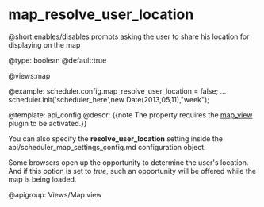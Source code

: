 map_resolve_user_location
=============

@short:enables/disables prompts asking the user to share his location for displaying on the map
	

@type: boolean
@default:true

@views:map

@example:
scheduler.config.map_resolve_user_location = false;
...
scheduler.init('scheduler_here',new Date(2013,05,11),"week");

@template:	api_config
@descr:
{{note The property requires the [map_view](extensions_list.html#mapview) plugin to be activated.}}

You can also specify the **resolve_user_location** setting inside the api/scheduler_map_settings_config.md configuration object.

Some browsers open up the opportunity to determine the user's location. And if this option is set to *true*, such an opportunity will be offered while the map is being loaded.

@apigroup: Views/Map view

